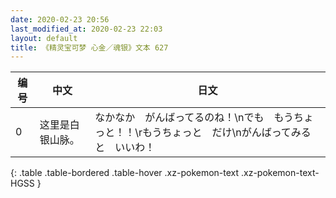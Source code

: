 ```yaml
---
date: 2020-02-23 20:56
last_modified_at: 2020-02-23 22:03
layout: default
title: 《精灵宝可梦 心金／魂银》文本 627
---
```

| 编号 | 中文 | 日文 |
| ---- | ---- | ---- |
| 0 | 这里是白银山脉。 | なかなか　がんばってるのね！\nでも　もうちょっと！！\rもうちょっと　だけ\nがんばってみると　いいわ！ |
{: .table .table-bordered .table-hover .xz-pokemon-text .xz-pokemon-text-HGSS }
